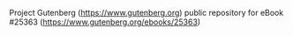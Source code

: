 Project Gutenberg (https://www.gutenberg.org) public repository for eBook #25363 (https://www.gutenberg.org/ebooks/25363)
